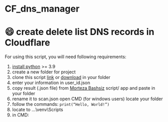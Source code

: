 # CF_dns_manager
:smile: create delete list DNS records in Cloudflare
========================
For using this script, you will need following requirements:
1. [install python](https://www.python.org/downloads/) >= 3.9
2. create a new folder for project
3. clone this script [link](https://github.com/ImanMontajabi/CF_dns_manager.git) or [download](https://github.com/ImanMontajabi/CF_dns_manager/archive/refs/heads/main.zip) in your folder
4. enter your information in user_id.json
5. copy result (.json file) from [Morteza Bashsiz](https://github.com/MortezaBashsiz/CFScanner) script/ app and paste in your folder
6. rename it to scan.json
open CMD (for windows users) locate your folder
7. follow the commands:
``` print(“Hello, World!”) ```
8. locate to ...\venv\Scripts
9. in CMD:

